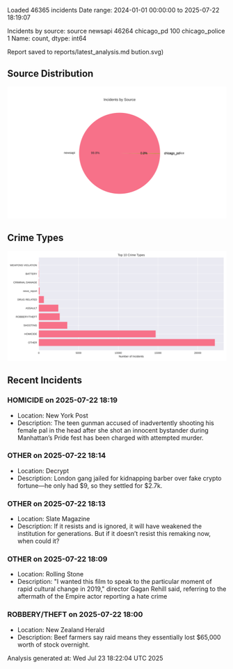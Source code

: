 
Loaded 46365 incidents
Date range: 2024-01-01 00:00:00 to 2025-07-22 18:19:07

Incidents by source:
source
newsapi           46264
chicago_pd          100
chicago_police        1
Name: count, dtype: int64

Report saved to reports/latest_analysis.md
bution.svg)

## Source Distribution
![Source Distribution](images/source_distribution.svg)

## Crime Types
![Crime Types](images/crime_types.svg)

## Recent Incidents

### HOMICIDE on 2025-07-22 18:19
- Location: New York Post
- Description: The teen gunman accused of inadvertently shooting his female pal in the head after she shot an innocent bystander during Manhattan’s Pride fest has been charged with attempted murder.


### OTHER on 2025-07-22 18:14
- Location: Decrypt
- Description: London gang jailed for kidnapping barber over fake crypto fortune—he only had $9, so they settled for $2.7k.


### OTHER on 2025-07-22 18:13
- Location: Slate Magazine
- Description: If it resists and is ignored, it will have weakened the institution for generations. But if it doesn’t resist this remaking now, when could it?


### OTHER on 2025-07-22 18:09
- Location: Rolling Stone
- Description: "I wanted this film to speak to the particular moment of rapid cultural change in 2019," director Gagan Rehill said, referring to the aftermath of the Empire actor reporting a hate crime


### ROBBERY/THEFT on 2025-07-22 18:00
- Location: New Zealand Herald
- Description: Beef farmers say raid means they essentially lost $65,000 worth of stock overnight.

Analysis generated at: Wed Jul 23 18:22:04 UTC 2025
